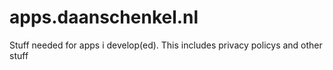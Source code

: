 # apps.daanschenkel.nl
Stuff needed for apps i develop(ed).
This includes privacy policys and other stuff
